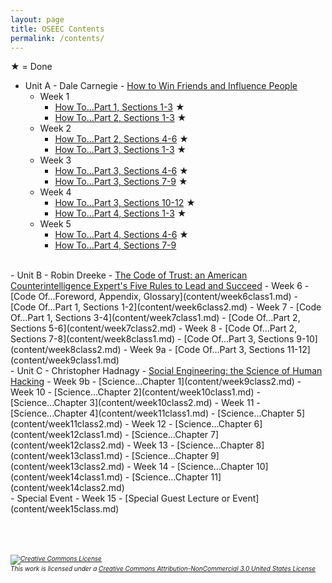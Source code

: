 ```yaml
---
layout: page
title: OSEEC Contents
permalink: /contents/
---
```

&#9733; = Done

- Unit A - Dale Carnegie - <u>How to Win Friends and Influence People</u>
  - Week 1
    - [How To...Part 1, Sections 1-3](content/week1class1.md)  &#9733;
    - [How To...Part 2, Sections 1-3](content/week1class2.md)  &#9733;
  - Week 2
    - [How To...Part 2, Sections 4-6](content/week2class1.md)  &#9733;
    - [How To...Part 3, Sections 1-3](content/week2class2.md)  &#9733;
  - Week 3
    - [How To...Part 3, Sections 4-6](content/week3class1.md)  &#9733;
    - [How To...Part 3, Sections 7-9](content/week3class2.md)  &#9733;
  - Week 4
    - [How To...Part 3, Sections 10-12](content/week4class1.md) &#9733;
    - [How To...Part 4, Sections 1-3](content/week4class2.md)  &#9733;
  - Week 5
    - [How To...Part 4, Sections 4-6](content/week5class1.md)  &#9733;
    - [How To...Part 4, Sections 7-9](content/week5class2.md)
<br>
- Unit B - Robin Dreeke - <u>The Code of Trust: an American Counterintelligence Expert&#39;s Five Rules to Lead and Succeed</u>
  - Week 6
    - [Code Of...Foreword, Appendix, Glossary](content/week6class1.md)
    - [Code Of...Part 1, Sections 1-2](content/week6class2.md)
  - Week 7
    - [Code Of...Part 1, Sections 3-4](content/week7class1.md)
    - [Code Of...Part 2, Sections 5-6](content/week7class2.md)
  - Week 8
    - [Code Of...Part 2, Sections 7-8](content/week8class1.md)
    - [Code Of...Part 3, Sections 9-10](content/week8class2.md)
  - Week 9a
    - [Code Of...Part 3, Sections 11-12](content/week9class1.md)
<br>
- Unit C - Christopher Hadnagy - <u>Social Engineering: the Science of Human Hacking</u>
  - Week 9b
    - [Science...Chapter 1](content/week9class2.md)
  - Week 10
    - [Science...Chapter 2](content/week10class1.md)
    - [Science...Chapter 3](content/week10class2.md)
  - Week 11
    - [Science...Chapter 4](content/week11class1.md)
    - [Science...Chapter 5](content/week11class2.md)
  - Week 12
    - [Science...Chapter 6](content/week12class1.md)
    - [Science...Chapter 7](content/week12class2.md)
  - Week 13
    - [Science...Chapter 8](content/week13class1.md)
    - [Science...Chapter 9](content/week13class2.md)
  - Week 14
    - [Science...Chapter 10](content/week14class1.md)
    - [Science...Chapter 11](content/week14class2.md)
<br>
- Special Event
  - Week 15
    - [Special Guest Lecture or Event](content/week15class.md)
<br>
<br><br><br>
<h6 style="font-size:10px;"><a rel="license" href="http://creativecommons.org/licenses/by-nc/3.0/us/"><img alt="Creative Commons License" style="border-width:0" src="https://i.creativecommons.org/l/by-nc/3.0/us/88x31.png" /></a><br />This work is licensed under a <a rel="license" href="http://creativecommons.org/licenses/by-nc/3.0/us/">Creative Commons Attribution-NonCommercial 3.0 United States License</a></h6>
